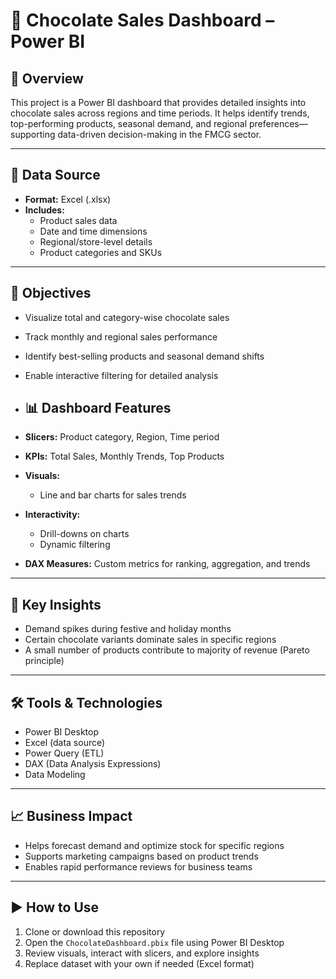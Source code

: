 # 🍫 Chocolate Sales Dashboard – Power BI

## 📌 Overview
This project is a Power BI dashboard that provides detailed insights into chocolate sales across regions and time periods. It helps identify trends, top-performing products, seasonal demand, and regional preferences—supporting data-driven decision-making in the FMCG sector.

---

## 📁 Data Source
- **Format:** Excel (.xlsx)
- **Includes:**
  - Product sales data
  - Date and time dimensions
  - Regional/store-level details
  - Product categories and SKUs

---

## 🎯 Objectives
- Visualize total and category-wise chocolate sales
- Track monthly and regional sales performance
- Identify best-selling products and seasonal demand shifts
- Enable interactive filtering for detailed analysis

- ## 📊 Dashboard Features
- **Slicers:** Product category, Region, Time period
- **KPIs:** Total Sales, Monthly Trends, Top Products
- **Visuals:**
  - Line and bar charts for sales trends
- **Interactivity:**
  - Drill-downs on charts
  - Dynamic filtering
- **DAX Measures:** Custom metrics for ranking, aggregation, and trends

---

## 🧠 Key Insights
- Demand spikes during festive and holiday months
- Certain chocolate variants dominate sales in specific regions
- A small number of products contribute to majority of revenue (Pareto principle)

---

## 🛠️ Tools & Technologies
- Power BI Desktop
- Excel (data source)
- Power Query (ETL)
- DAX (Data Analysis Expressions)
- Data Modeling

---

## 📈 Business Impact
- Helps forecast demand and optimize stock for specific regions
- Supports marketing campaigns based on product trends
- Enables rapid performance reviews for business teams

---

## ▶️ How to Use
1. Clone or download this repository
2. Open the `ChocolateDashboard.pbix` file using Power BI Desktop
3. Review visuals, interact with slicers, and explore insights
4. Replace dataset with your own if needed (Excel format)

